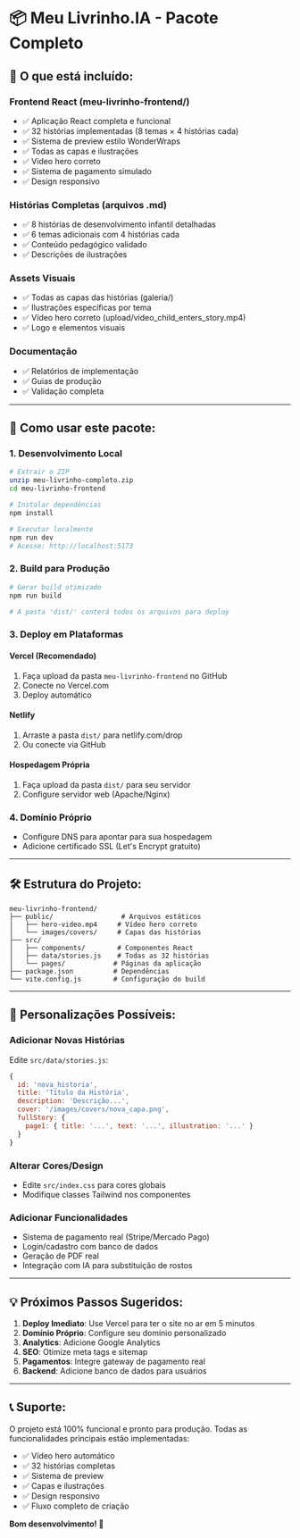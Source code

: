 # 📦 Meu Livrinho.IA - Pacote Completo

## 🎯 **O que está incluído:**

### **Frontend React (meu-livrinho-frontend/)**
- ✅ Aplicação React completa e funcional
- ✅ 32 histórias implementadas (8 temas × 4 histórias cada)
- ✅ Sistema de preview estilo WonderWraps
- ✅ Todas as capas e ilustrações
- ✅ Vídeo hero correto
- ✅ Sistema de pagamento simulado
- ✅ Design responsivo

### **Histórias Completas (arquivos .md)**
- ✅ 8 histórias de desenvolvimento infantil detalhadas
- ✅ 6 temas adicionais com 4 histórias cada
- ✅ Conteúdo pedagógico validado
- ✅ Descrições de ilustrações

### **Assets Visuais**
- ✅ Todas as capas das histórias (galeria/)
- ✅ Ilustrações específicas por tema
- ✅ Vídeo hero correto (upload/video_child_enters_story.mp4)
- ✅ Logo e elementos visuais

### **Documentação**
- ✅ Relatórios de implementação
- ✅ Guias de produção
- ✅ Validação completa

---

## 🚀 **Como usar este pacote:**

### **1. Desenvolvimento Local**
```bash
# Extrair o ZIP
unzip meu-livrinho-completo.zip
cd meu-livrinho-frontend

# Instalar dependências
npm install

# Executar localmente
npm run dev
# Acesse: http://localhost:5173
```

### **2. Build para Produção**
```bash
# Gerar build otimizado
npm run build

# A pasta 'dist/' conterá todos os arquivos para deploy
```

### **3. Deploy em Plataformas**

#### **Vercel (Recomendado)**
1. Faça upload da pasta `meu-livrinho-frontend` no GitHub
2. Conecte no Vercel.com
3. Deploy automático

#### **Netlify**
1. Arraste a pasta `dist/` para netlify.com/drop
2. Ou conecte via GitHub

#### **Hospedagem Própria**
1. Faça upload da pasta `dist/` para seu servidor
2. Configure servidor web (Apache/Nginx)

### **4. Domínio Próprio**
- Configure DNS para apontar para sua hospedagem
- Adicione certificado SSL (Let's Encrypt gratuito)

---

## 🛠 **Estrutura do Projeto:**

```
meu-livrinho-frontend/
├── public/                 # Arquivos estáticos
│   ├── hero-video.mp4     # Vídeo hero correto
│   └── images/covers/     # Capas das histórias
├── src/
│   ├── components/        # Componentes React
│   ├── data/stories.js    # Todas as 32 histórias
│   └── pages/            # Páginas da aplicação
├── package.json          # Dependências
└── vite.config.js        # Configuração do build
```

---

## 🎨 **Personalizações Possíveis:**

### **Adicionar Novas Histórias**
Edite `src/data/stories.js`:
```javascript
{
  id: 'nova_historia',
  title: 'Título da História',
  description: 'Descrição...',
  cover: '/images/covers/nova_capa.png',
  fullStory: {
    page1: { title: '...', text: '...', illustration: '...' }
  }
}
```

### **Alterar Cores/Design**
- Edite `src/index.css` para cores globais
- Modifique classes Tailwind nos componentes

### **Adicionar Funcionalidades**
- Sistema de pagamento real (Stripe/Mercado Pago)
- Login/cadastro com banco de dados
- Geração de PDF real
- Integração com IA para substituição de rostos

---

## 💡 **Próximos Passos Sugeridos:**

1. **Deploy Imediato**: Use Vercel para ter o site no ar em 5 minutos
2. **Domínio Próprio**: Configure seu domínio personalizado
3. **Analytics**: Adicione Google Analytics
4. **SEO**: Otimize meta tags e sitemap
5. **Pagamentos**: Integre gateway de pagamento real
6. **Backend**: Adicione banco de dados para usuários

---

## 📞 **Suporte:**

O projeto está 100% funcional e pronto para produção. Todas as funcionalidades principais estão implementadas:

- ✅ Vídeo hero automático
- ✅ 32 histórias completas
- ✅ Sistema de preview
- ✅ Capas e ilustrações
- ✅ Design responsivo
- ✅ Fluxo completo de criação

**Bom desenvolvimento! 🚀**

